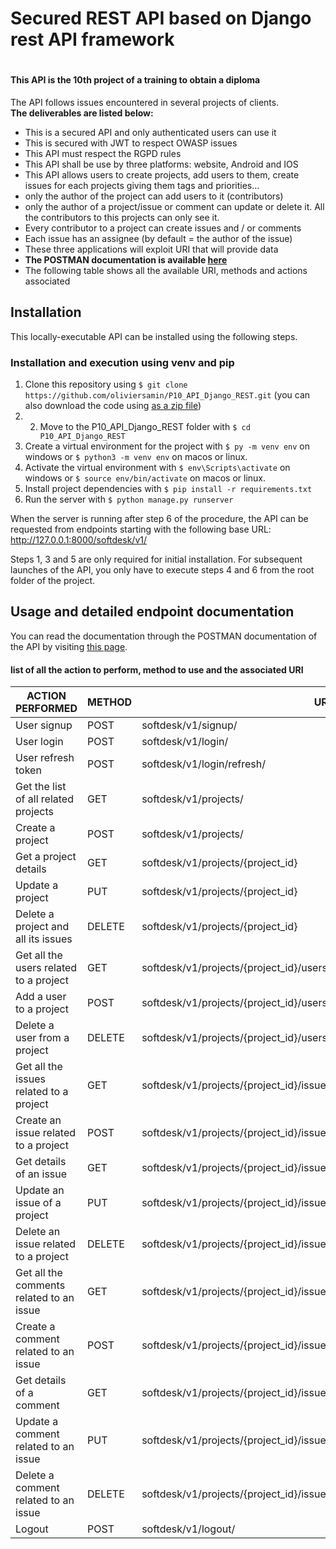 # Secured REST API based on Django rest API framework
#

#### This API is the 10th project of a training to obtain a diploma
The API follows issues encountered in several projects of clients.   
**The deliverables are listed below:**
* This is a secured API and only authenticated users can use it
* This is secured with JWT to respect OWASP issues
* This API must respect the RGPD rules
* This API shall be use by three platforms: website, Android and IOS
* This API allows users to create projects, add users to them, create issues for each projects giving them tags and priorities...
* only the author of the project can add users to it (contributors)
* only the author of a project/issue or comment can update or delete it. All the contributors to this projects can only see it.
* Every contributor to a project can create issues and / or comments
* Each issue has an assignee (by default = the author of the issue)
* These three applications will exploit URI that will provide data
* **The POSTMAN documentation is available [here](https://documenter.getpostman.com/view/16015714/UUxzB8Bu)**
* The following table shows all the available URI, methods and actions associated



## Installation

This locally-executable API can be installed using the following steps.

### Installation and execution using venv and pip

1. Clone this repository using `$ git clone https://github.com/oliviersamin/P10_API_Django_REST.git` (you can also download the code using [as a zip file](https://github.com/oliviersamin/P10_API_Django_REST/archive/refs/heads/main.zip))
2. 2. Move to the P10_API_Django_REST folder with `$ cd P10_API_Django_REST`
3. Create a virtual environment for the project with `$ py -m venv env` on windows or `$ python3 -m venv env` on macos or linux.
4. Activate the virtual environment with `$ env\Scripts\activate` on windows or `$ source env/bin/activate` on macos or linux.
5. Install project dependencies with `$ pip install -r requirements.txt`
6. Run the server with `$ python manage.py runserver`

When the server is running after step 6 of the procedure, the API can be requested from endpoints starting with the following base URL: http://127.0.0.1:8000/softdesk/v1/

Steps 1, 3 and 5 are only required for initial installation. For subsequent launches of the API, you only have to execute steps 4 and 6 from the root folder of the project.

## Usage and detailed endpoint documentation

You can read the documentation through the POSTMAN documentation of the API by visiting [this page](https://documenter.getpostman.com/view/16015714/UUxzB8Bu).


#### list of all the action to perform, method to use and the associated URI
| ACTION PERFORMED | METHOD | URI |  
| ---------------- | ----------- |  ----------- | 
| User signup | POST | softdesk/v1/signup/ |   
| User login | POST | softdesk/v1/login/ |  
| User refresh token | POST | softdesk/v1/login/refresh/  |  
| Get the list of all related projects | GET | softdesk/v1/projects/ |  
| Create a project | POST | softdesk/v1/projects/ |  
| Get a project details | GET | softdesk/v1/projects/{project_id} |  
| Update a project | PUT | softdesk/v1/projects/{project_id} |  
| Delete a project and all its issues | DELETE | softdesk/v1/projects/{project_id} |  
| Get all the users related to a project | GET | softdesk/v1/projects/{project_id}/users/ |  
| Add a user to a project | POST | softdesk/v1/projects/{project_id}/users/ |  
| Delete a user from a project | DELETE | softdesk/v1/projects/{project_id}/users/{user_id} |  
| Get all the issues related to a project | GET | softdesk/v1/projects/{project_id}/issues/ |  
| Create an issue related to a project | POST | softdesk/v1/projects/{project_id}/issues/ |  
| Get details of an issue | GET | softdesk/v1/projects/{project_id}/issues/{issue_id} |  
| Update an issue of a project | PUT | softdesk/v1/projects/{project_id}/issues/{issue_id} |  
| Delete an issue related to a project | DELETE | softdesk/v1/projects/{project_id}/issues/{issue_id} |  
| Get all the comments related to an issue | GET | softdesk/v1/projects/{project_id}/issues/{issue_id}/comments/ |  
| Create a comment related to an issue | POST | softdesk/v1/projects/{project_id}/issues/{issue_id}/comments/ |  
| Get details of a comment | GET | softdesk/v1/projects/{project_id}/issues/{issue_id}/comments/{comment_id} |
| Update a comment related to an issue | PUT | softdesk/v1/projects/{project_id}/issues/{issue_id}/comments/{comment_id} |  
| Delete a comment related to an issue | DELETE | softdesk/v1/projects/{project_id}/issues/{issue_id}/comments/{comment_id} |
| Logout | POST | softdesk/v1/logout/ | 

